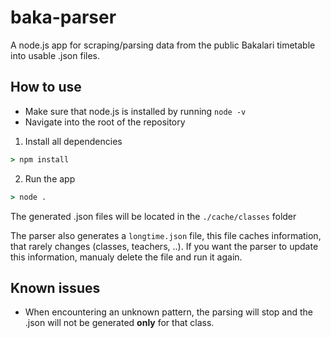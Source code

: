 # baka-parser
A node.js app for scraping/parsing data from the public Bakalari timetable into usable .json files.

## How to use
- Make sure that node.js is installed by running `node -v`
- Navigate into the root of the repository

1. Install all dependencies
```cmd
> npm install
```
2. Run the app
```cmd
> node .
```

The generated .json files will be located in the `./cache/classes` folder

The parser also generates a `longtime.json` file, this file caches information, that rarely changes (classes, teachers, ..).
If you want the parser to update this information, manualy delete the file and run it again.

## Known issues
- When encountering an unknown pattern, the parsing will stop and the .json will not be generated **only** for that class.
